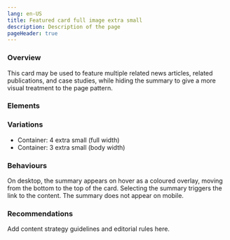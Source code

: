 ```yaml
---
lang: en-US
title: Featured card full image extra small
description: Description of the page
pageHeader: true
---
```


### Overview
This card may be used to feature multiple related news articles, related publications, and case studies, while hiding the summary to give a more visual treatment to the page pattern.

### Elements
<PreviewImage :image="$withBase('/images/featured-full-xs.png')" :contents="[{ x: 16, y: 61, title: 'Title', text: 'Featured card xs title' }, { x: 5, y: 81, title: 'Link Arrow', text: 'Featured card xs link arrow' }, { x: 34, y: 59, title: 'Date', text: 'Featured card xs date'}, { x: 60, y: 61, title: 'Summary hover text', text: 'Featured card xs summary text when hovered'}]">
<template #code>
<CodeGroup>
  <CodeGroupItem title="HTML">

```html
<a href="#" class="card event-card" style="background-image: url('/images/cards-sample-2.png');">
    <div class="card-body">
        <h5 class="card-subtitle">14 Feb 2022</h5>
        <div class="card-title">
            <span>Dark Energy Survey Evolves or a longer title with three lines</span>
            <span v-html="linkArrowRight"></span>
        </div>
    </div>
    <div class="card-summary">
        <p>Lorem ipsum dolor sit amet, consectetur adipiscing elit. Faucibus amet, duis nisl facilisi. Cursus massa diam volutpat vitae vulputate tellus nibh. Faucibus amet, duis nisl facilisi. Cursus massa diam volutpat vitae vulputate tellus nibh.</p>
    </div>
</a>
```

  </CodeGroupItem>
</CodeGroup>
</template>
</PreviewImage>

### Variations
<div>
    <ul>
        <li>Container: 4 extra small (full width)</li>
        <li>Container: 3 extra small (body width)</li>
    </ul>
</div>

### Behaviours
On desktop, the summary appears on hover as a coloured overlay, moving from the bottom to the top of the card. Selecting the summary triggers the link to the content. The summary does not appear on mobile.

### Recommendations
Add content strategy guidelines and editorial rules here.
